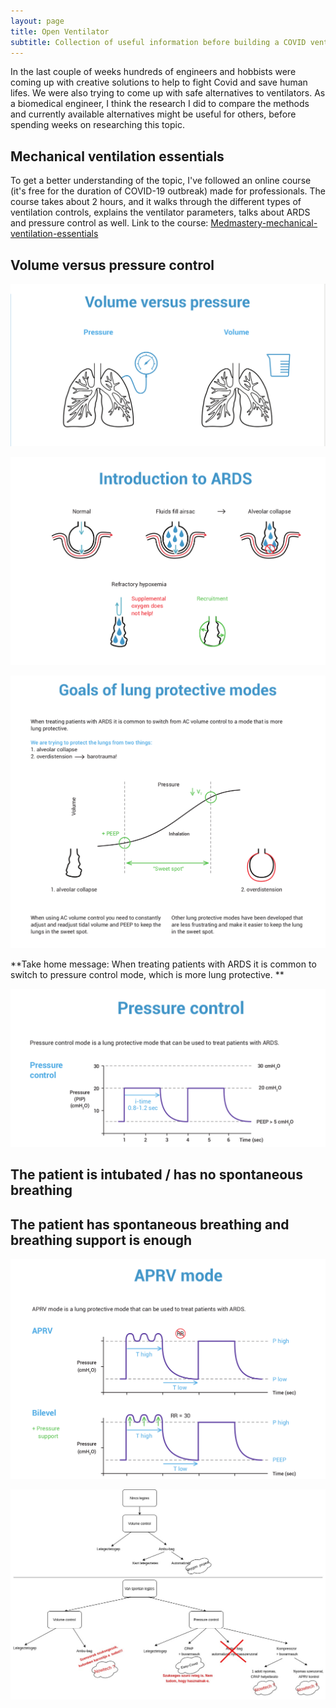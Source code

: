 ```yaml
---
layout: page
title: Open Ventilator
subtitle: Collection of useful information before building a COVID ventilator
---
```



In the last couple of weeks hundreds of engineers and hobbists were coming up with creative solutions to help to fight Covid and save human lifes. 
We were also trying to come up with safe alternatives to ventilators. As a biomedical engineer, I think the research I did to compare the methods and currently available alternatives might be useful for others, before spending weeks on researching this topic. 

## Mechanical ventilation essentials
To get a better understanding of the topic, I've followed an online course (it's free for the duration of COVID-19 outbreak) made for professionals. The course takes about 2 hours, and it walks through the different types of ventilation controls, explains the ventilator parameters, talks about ARDS and pressure control as well.
Link to the course:
[Medmastery-mechanical-ventilation-essentials](https://www.medmastery.com/course/mechanical-ventilation-essentials)

## Volume versus pressure control
![Volume versus pressure](/volume_vs_pressure.png)

![ARDS](/ards.png)



![Goals of lung protective modes](/goals_of_lung_protective_modes.png)

**Take home message: When treating patients with ARDS it is common to switch to pressure control mode, which is more lung protective. **

![Pressure control](/pressure_control.png)

## The patient is intubated / has no spontaneous breathing



## The patient has spontaneous breathing and breathing support is enough
![APRV and bilevel](/aprv_bilevel.png)





![Ventilator overview](/ventilator.jpg)

